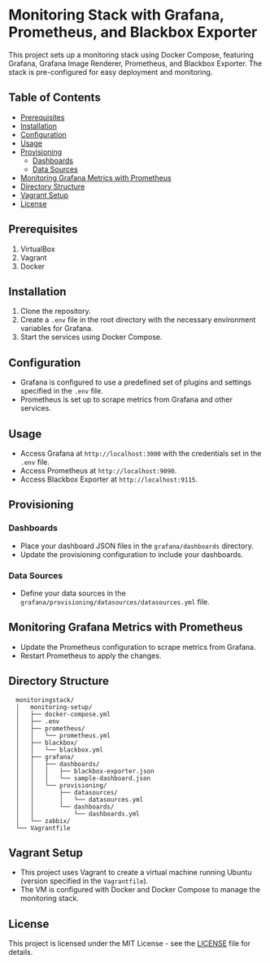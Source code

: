 # Monitoring Stack with Grafana, Prometheus, and Blackbox Exporter

This project sets up a monitoring stack using Docker Compose, featuring Grafana, Grafana Image Renderer, Prometheus, and Blackbox Exporter. The stack is pre-configured for easy deployment and monitoring.

## Table of Contents

- [Prerequisites](#prerequisites)
- [Installation](#installation)
- [Configuration](#configuration)
- [Usage](#usage)
- [Provisioning](#provisioning)
  - [Dashboards](#dashboards)
  - [Data Sources](#data-sources)
- [Monitoring Grafana Metrics with Prometheus](#monitoring-grafana-metrics-with-prometheus)
- [Directory Structure](#directory-structure)
- [Vagrant Setup](#vagrant-setup)
- [License](#license)

## Prerequisites

1. VirtualBox
2. Vagrant 
3. Docker

## Installation

1. Clone the repository.
2. Create a `.env` file in the root directory with the necessary environment variables for Grafana.
3. Start the services using Docker Compose.

## Configuration

- Grafana is configured to use a predefined set of plugins and settings specified in the `.env` file.
- Prometheus is set up to scrape metrics from Grafana and other services.

## Usage

- Access Grafana at `http://localhost:3000` with the credentials set in the `.env` file.
- Access Prometheus at `http://localhost:9090`.
- Access Blackbox Exporter at `http://localhost:9115`.

## Provisioning

### Dashboards

- Place your dashboard JSON files in the `grafana/dashboards` directory.
- Update the provisioning configuration to include your dashboards.

### Data Sources

- Define your data sources in the `grafana/provisioning/datasources/datasources.yml` file.

## Monitoring Grafana Metrics with Prometheus

- Update the Prometheus configuration to scrape metrics from Grafana.
- Restart Prometheus to apply the changes.

## Directory Structure
```
  monitoringstack/
  │   monitoring-setup/
  │   ├── docker-compose.yml
  │   ├── .env
  │   ├── prometheus/
  │   │   └── prometheus.yml
  │   ├── blackbox/
  │   │   └── blackbox.yml
  │   ├── grafana/
  │   │   ├── dashboards/
  │   │   │   ├── blackbox-exporter.json
  │   │   │   └── sample-dashboard.json
  │   │   └── provisioning/
  │   │       ├── datasources/
  │   │       │   └── datasources.yml
  │   │       └── dashboards/
  │   │           └── dashboards.yml
  │   └── zabbix/
  └── Vagrantfile
```

## Vagrant Setup

- This project uses Vagrant to create a virtual machine running Ubuntu (version specified in the `Vagrantfile`).
- The VM is configured with Docker and Docker Compose to manage the monitoring stack.

## License

This project is licensed under the MIT License - see the [LICENSE](LICENSE) file for details.